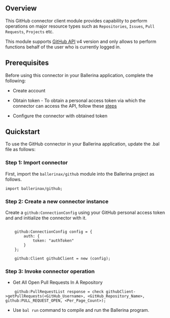 
## Overview
This GitHub connector client module provides capability to perform operations on major resource types such as `Repositories`, `Issues`, `Pull Requests`, `Projects` etc.

This module supports [GitHub API](https://docs.github.com/en/graphql) v4 version and only allows to perform functions behalf of the user who is currently logged in.

## Prerequisites
Before using this connector in your Ballerina application, complete the following:

* Create account
* Obtain token -
To obtain a personal access token via which the connector can access the API, follow these [steps](https://docs.github.com/en/github/authenticating-to-github/keeping-your-account-and-data-secure/creating-a-personal-access-token)

* Configure the connector with obtained token

## Quickstart
To use the GitHub connector in your Ballerina application, update the .bal file as follows:

### Step 1: Import connector
First, import the `ballerinax/github` module into the Ballerina project as follows.
```ballerina
import ballerinax/github;
```
### Step 2: Create a new connector instance
Create a `github:ConnectionConfig` using your GitHub personal access token and and initialize the connector with it.
```ballerina

    github:ConnectionConfig config = {
        auth: {
            token: "authToken"
        }
    };

    github:Client githubClient = new (config);

```
### Step 3: Invoke connector operation
- Get All Open Pull Requests In A Repository
```ballerina
    github:PullRequestList response = check githubClient->getPullRequests(<GitHub_Username>, <GitHub_Repository_Name>, github:PULL_REQUEST_OPEN, <Per_Page_Count>);
```
- Use `bal run` command to compile and run the Ballerina program.    

